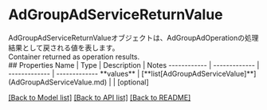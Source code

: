 # AdGroupAdServiceReturnValue

<div lang=\"ja\">AdGroupAdServiceReturnValueオブジェクトは、AdGroupAdOperationの処理結果として戻される値を表します。</div> <div lang=\"en\">Container returned as operation results.</div> 
## Properties
Name | Type | Description | Notes
------------ | ------------- | ------------- | -------------
**values** | [**list[AdGroupAdServiceValue]**](AdGroupAdServiceValue.md) |  | [optional] 

[[Back to Model list]](../README.md#documentation-for-models) [[Back to API list]](../README.md#documentation-for-api-endpoints) [[Back to README]](../README.md)


